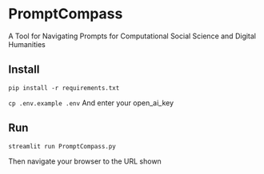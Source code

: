 # PromptCompass
A Tool for Navigating Prompts for Computational Social Science and Digital Humanities

## Install
`pip install -r requirements.txt`

`cp .env.example .env`
And enter your open_ai_key

## Run
`streamlit run PromptCompass.py`

Then navigate your browser to the URL shown
